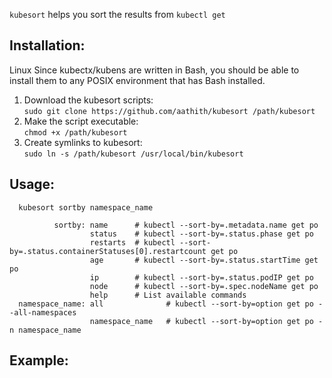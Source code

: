 `kubesort` helps you sort the results from `kubectl get`
## Installation:
Linux
Since kubectx/kubens are written in Bash, you should be able to install them to any POSIX environment that has Bash installed.

1) Download the kubesort scripts:<br>
   `sudo git clone https://github.com/aathith/kubesort /path/kubesort`
2) Make the script executable:<br>
   `chmod +x /path/kubesort`
3) Create symlinks to kubesort:<br>
   `sudo ln -s /path/kubesort /usr/local/bin/kubesort`
   
## Usage:
```
  kubesort sortby namespace_name
 
          sortby: name      # kubectl --sort-by=.metadata.name get po
                  status    # kubectl --sort-by=.status.phase get po
                  restarts  # kubectl --sort-by=.status.containerStatuses[0].restartcount get po
                  age       # kubectl --sort-by=.status.startTime get po
                  ip        # kubectl --sort-by=.status.podIP get po
                  node      # kubectl --sort-by=.spec.nodeName get po
                  help      # List available commands
  namespace_name: all              # kubectl --sort-by=option get po --all-namespaces
                  namespace_name   # kubectl --sort-by=option get po -n namespace_name
```
## Example:

